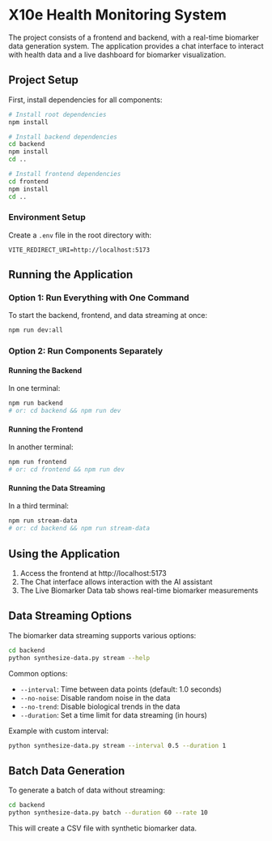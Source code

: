 # X10e Health Monitoring System

The project consists of a frontend and backend, with a real-time biomarker data generation system. The application provides a chat interface to interact with health data and a live dashboard for biomarker visualization.

## Project Setup

First, install dependencies for all components:

```bash
# Install root dependencies
npm install

# Install backend dependencies
cd backend
npm install
cd ..

# Install frontend dependencies
cd frontend
npm install
cd ..
```

### Environment Setup

Create a `.env` file in the root directory with:

```
VITE_REDIRECT_URI=http://localhost:5173
```

## Running the Application

### Option 1: Run Everything with One Command

To start the backend, frontend, and data streaming at once:

```bash
npm run dev:all
```

### Option 2: Run Components Separately

#### Running the Backend

In one terminal:

```bash
npm run backend
# or: cd backend && npm run dev
```

#### Running the Frontend

In another terminal:

```bash
npm run frontend
# or: cd frontend && npm run dev
```

#### Running the Data Streaming

In a third terminal:

```bash
npm run stream-data
# or: cd backend && npm run stream-data
```

## Using the Application

1. Access the frontend at http://localhost:5173
2. The Chat interface allows interaction with the AI assistant
3. The Live Biomarker Data tab shows real-time biomarker measurements

## Data Streaming Options

The biomarker data streaming supports various options:

```bash
cd backend
python synthesize-data.py stream --help
```

Common options:
- `--interval`: Time between data points (default: 1.0 seconds)
- `--no-noise`: Disable random noise in the data
- `--no-trend`: Disable biological trends in the data
- `--duration`: Set a time limit for data streaming (in hours)

Example with custom interval:
```bash
python synthesize-data.py stream --interval 0.5 --duration 1
```

## Batch Data Generation

To generate a batch of data without streaming:

```bash
cd backend
python synthesize-data.py batch --duration 60 --rate 10
```

This will create a CSV file with synthetic biomarker data.